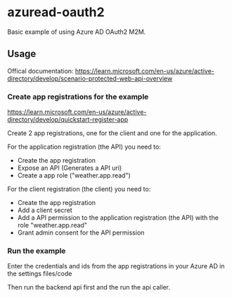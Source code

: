 # azuread-oauth2

Basic example of using Azure AD OAuth2 M2M.

## Usage

Offical documentation:
https://learn.microsoft.com/en-us/azure/active-directory/develop/scenario-protected-web-api-overview

### Create app registrations for the example

https://learn.microsoft.com/en-us/azure/active-directory/develop/quickstart-register-app

Create 2 app registrations, one for the client and one for the application.

For the application registration (the API) you need to:
* Create the app registration
* Expose an API (Generates a API uri)
* Create a app role ("weather.app.read")

For the client registration (the client) you need to:
* Create the app registration
* Add a client secret
* Add a API permission to the application registration (the API) with the role "weather.app.read"
* Grant admin consent for the API permission

### Run the example

Enter the credentials and ids from the app registrations in your Azure AD in the settings files/code

Then run the backend api first and the run the api caller.
